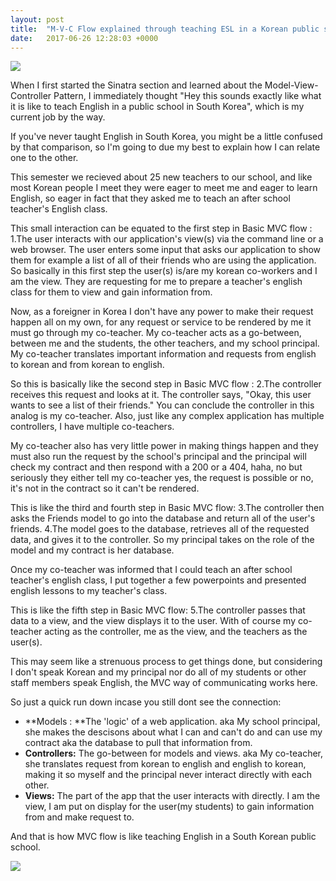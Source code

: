 ```yaml
---
layout: post
title:  "M-V-C Flow explained through teaching ESL in a Korean public school"
date:   2017-06-26 12:28:03 +0000
---
```



![](https://scontent-hkg3-1.xx.fbcdn.net/v/t1.0-9/12814639_1207734799236992_7981379635864329554_n.jpg?oh=8800c415f168c337a325b82c4a19a1ed&oe=59E08F5A)


   When I first started the Sinatra section and learned about the Model-View-Controller Pattern, I immediately thought "Hey this sounds exactly like what it is like to teach English in a public school in South Korea", which is my current job by the way. 

If you've never taught English in South Korea, you might be a little confused by that comparison, so I'm going to due my best to explain how I can relate one to the other. 

This semester we recieved about 25 new teachers to our school, and like most Korean people I meet they were eager to meet me and eager to learn English, so eager in fact that they asked me to teach an after school teacher's English class. 

This  small interaction can be equated to the first step in Basic MVC flow : 1.The user interacts with our application's view(s) via the command line or a web browser. The user enters some input that asks our application to show them for example a list of all of their friends who are using the application. So basically in this first step the user(s) is/are my korean co-workers and I am the view. They are requesting  for me to prepare a teacher's english class for them to view and gain information from. 

Now, as a foreigner in Korea I don't have any power to make their request happen all on my own, for any request or service to be rendered by me it must go through my co-teacher. My co-teacher acts as a go-between, between me and the students, the other teachers, and my school principal. My co-teacher translates important information and requests from english to korean and from korean to english.

So this is basically like the second step in Basic MVC flow : 2.The controller receives this request and looks at it. The controller says, "Okay, this user wants to see a list of their friends." You can conclude the controller in this analog is my co-teacher. Also, just like any complex application has multiple controllers, I have multiple co-teachers. 

My co-teacher also has very little power in making things happen and they must also run the request by the school's principal and the principal will check my contract and then respond with a 200 or a 404, haha, no but seriously they either tell my co-teacher yes, the request is possible or no, it's not in the contract so it can't be rendered. 

This is like the third and fourth step in Basic MVC flow: 3.The controller then asks the Friends model to go into the database and return all of the user's friends. 4.The model goes to the database, retrieves all of the requested data, and gives it to the controller. So my principal takes on the role of the model and my contract is her database.

Once my co-teacher was informed that I could teach an after school teacher's english class, I put together a few powerpoints and presented english lessons to my teacher's class. 

This is like the fifth step in Basic MVC flow: 5.The controller passes that data to a view, and the view displays it to the user. With of course my co-teacher acting as the controller, me as the view, and the teachers as the user(s).

This may seem like a strenuous process to get things done, but considering I don't speak Korean and my principal nor do all of my students or other staff members speak English, the MVC way of communicating works here.

So just a quick run down incase you still dont see the connection:
* **Models : **The 'logic' of a web application. aka My school principal, she makes the descisons about what I can and can't do and can use my contract aka the database to pull that information from. 
* **Controllers:** The go-between for models and views. aka My co-teacher, she translates request from korean to english and english to korean, making it so myself and the principal never interact directly with each other. 
* **Views:** The part of the app that the user interacts with directly. I am the view, I am put on display for the user(my students) to gain information from and make request to. 

 And that is how MVC flow is like teaching English in a South Korean public school.


![](https://scontent-hkg3-1.xx.fbcdn.net/v/t1.0-9/21704_1226677887342683_6628784948398340290_n.jpg?oh=4cb7f130ead90a83f5d7d243d514ebe9&oe=59D96912)
